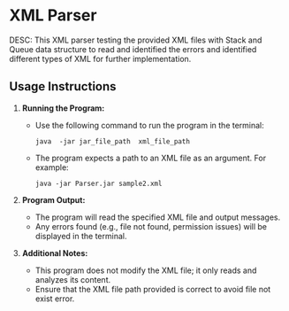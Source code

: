 XML Parser
==========
DESC: This XML parser testing the provided XML files with Stack and Queue data structure to read and identified the errors and identified different types of XML for further implementation. 


Usage Instructions
------------------
1. **Running the Program:**
   - Use the following command to run the program in the terminal:
     ```
     java  -jar jar_file_path  xml_file_path
     ```
   - The program expects a path to an XML file as an argument. For example:
     ```
     java -jar Parser.jar sample2.xml
     ```

2. **Program Output:**
   - The program will read the specified XML file and output messages.
   - Any errors found (e.g., file not found, permission issues) will be displayed in the terminal.

3. **Additional Notes:**
   - This program does not modify the XML file; it only reads and analyzes its content.
   - Ensure that the XML file path provided is correct to avoid file not exist error.



